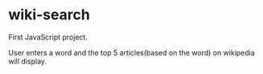 # wiki-search
First JavaScript project.

User enters a word and the top 5 articles(based on the word) on wikipedia will display.
